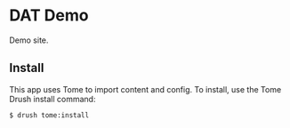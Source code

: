 # DAT Demo
Demo site.

## Install
This app uses Tome to import content and config. To install, use the Tome Drush
install command:

```
$ drush tome:install
```